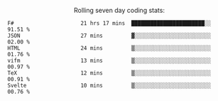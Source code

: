 <!--<p align="center">
  <img width="auto" src ="https://github-readme-stats.vercel.app/api/top-langs/?username=syrkis&layout=compact&hide_border=true&theme=darcula&bg_color=00000000&langs_count=6&hide=jupyter%20notebook,JavaScript,HTML" width = 400>
      <img src ="https://github-readme-streak-stats.herokuapp.com?user=syrkis&theme=darcula&hide_border=true&background=FFFFFF00" width = 400>

</p>-->
<p align="center">Rolling seven day coding stats:</p>
<!--START_SECTION:waka-->

```text
F#                     21 hrs 17 mins  ███████████████████████░░   91.51 %
JSON                   27 mins         ▓░░░░░░░░░░░░░░░░░░░░░░░░   02.00 %
HTML                   24 mins         ▒░░░░░░░░░░░░░░░░░░░░░░░░   01.76 %
vifm                   13 mins         ▒░░░░░░░░░░░░░░░░░░░░░░░░   00.97 %
TeX                    12 mins         ▒░░░░░░░░░░░░░░░░░░░░░░░░   00.91 %
Svelte                 10 mins         ▒░░░░░░░░░░░░░░░░░░░░░░░░   00.76 %
```

<!--END_SECTION:waka-->
